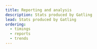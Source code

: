 ```yaml
---
title: Reporting and analysis
description: Stats produced by Gatling
lead: Stats produced by Gatling
ordering:
  - timings
  - reports
  - trends
---
```


